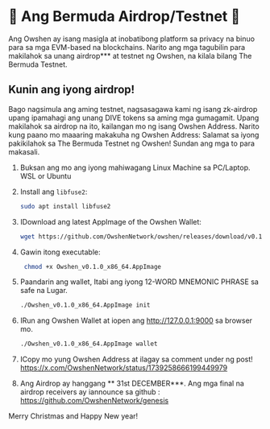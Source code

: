 # 🔺 Ang Bermuda Airdrop/Testnet 🔺

Ang Owshen ay isang masigla at inobatibong platform sa privacy na binuo para sa mga EVM-based na blockchains. Narito ang mga tagubilin para makilahok sa unang airdrop*** at testnet ng Owshen, na kilala bilang The Bermuda Testnet.

## Kunin ang iyong airdrop!

Bago nagsimula ang aming testnet, nagsasagawa kami ng isang zk-airdrop upang ipamahagi ang unang DIVE tokens sa aming mga gumagamit. Upang makilahok sa airdrop na ito, kailangan mo ng isang Owshen Address. Narito kung paano mo maaaring makakuha ng Owshen Address:
Salamat sa iyong pakikilahok sa The Bermuda Testnet ng Owshen!
Sundan ang mga to para makasali.

1. Buksan ang mo ang iyong mahiwagang Linux Machine sa PC/Laptop.
    WSL or Ubuntu

3. Install ang `libfuse2`:
    ```bash
    sudo apt install libfuse2
    ```
4. IDownload ang latest AppImage of the Owshen Wallet:
    ```bash
    wget https://github.com/OwshenNetwork/owshen/releases/download/v0.1.0/Owshen_v0.1.0_x86_64.AppImage
    ```
5. Gawin itong executable:
   ```bash
    chmod +x Owshen_v0.1.0_x86_64.AppImage
   ```
6. Paandarin ang wallet, Itabi ang iyong 12-WORD MNEMONIC PHRASE sa safe na Lugar.
    ```bash
    ./Owshen_v0.1.0_x86_64.AppImage init
    ```
7. IRun ang Owshen Wallet at iopen ang http://127.0.0.1:9000 sa browser mo.
    ```bash
    ./Owshen_v0.1.0_x86_64.AppImage wallet
    ```
8. ICopy mo yung Owshen Address at ilagay sa comment under ng post! https://x.com/OwshenNetwork/status/1739258666199449979
9. Ang Airdrop ay hanggang ** 31st DECEMBER***. 
Ang mga final na airdrop receivers ay iannounce sa github : https://github.com/OwshenNetwork/genesis
 
Merry Christmas and Happy New year!
